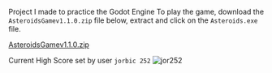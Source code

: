 Project I made to practice the Godot Engine
To play the game, download the `AsteroidsGamev1.1.0.zip` file below, extract and click on the `Asteroids.exe` file.

[AsteroidsGamev1.1.0.zip](https://github.com/Soulskiez/AsteroidsGodotGame/files/10430551/AsteroidsGamev1.1.0.zip)




Current High Score set by user `jorbic 252`
![jor252](https://user-images.githubusercontent.com/6890064/212521555-131ede2c-91f8-4674-8fdd-152089c862b5.png)
